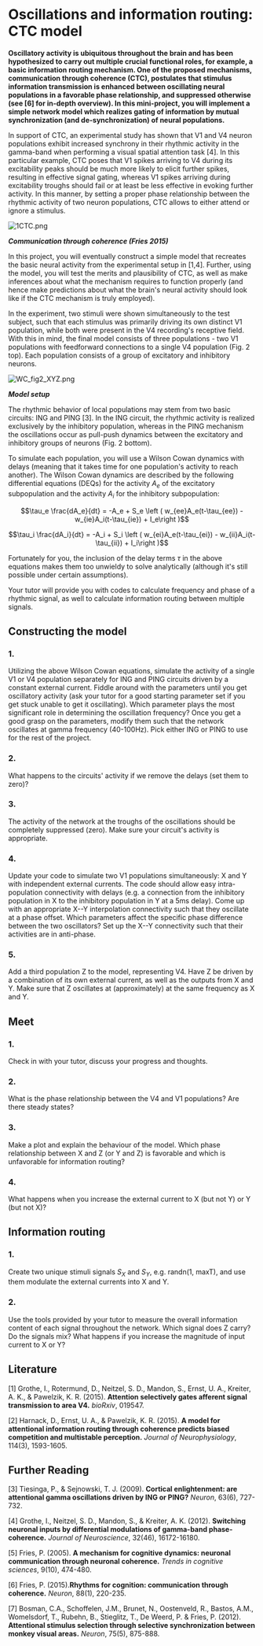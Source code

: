 # Oscillations and information routing: CTC model

**Oscillatory activity is ubiquitous throughout the brain and has been hypothesized to carry out multiple crucial functional roles, for example, a basic information routing mechanism. One of the proposed mechanisms, communication through coherence (CTC), postulates that stimulus information transmission is enhanced between oscillating neural populations in a favorable phase relationship, and suppressed otherwise (see [6] for in-depth overview). In this mini-project, you will implement a simple network model which realizes gating of information by mutual synchronization (and de-synchronization) of neural populations.**


In support of CTC, an experimental study has shown that V1 and V4 neuron populations exhibit increased synchrony in their rhythmic activity in the gamma-band when performing a visual spatial attention task [4]. In this particular example, CTC poses that V1 spikes arriving to V4 during its excitability peaks should be much more likely to elicit further spikes, resulting in effective signal gating, whereas V1 spikes arriving during excitability troughs should fail or at least be less effective in evoking further activity. In this manner, by setting a proper phase relationship between the rhythmic activity of two neuron populations, CTC allows to either attend or ignore a stimulus.


![1CTC.png](1CTC.png)

***Communication through coherence (Fries 2015)***

In this project, you will eventually construct a simple model that recreates the basic neural activity from the experimental setup in [1,4]. Further, using the model, you will test the merits and plausibility of CTC, as well as make inferences about what the mechanism requires to function properly (and hence make predictions about what the brain's neural activity should look like if the CTC mechanism is truly employed).

In the experiment, two stimuli were shown simultaneously to the test subject, such that each stimulus was primarily driving its own distinct V1 population, while both were present in the V4 recording's receptive field. With this in mind, the final model consists of three populations - two V1 populations with feedforward connections to a single V4 population (Fig. 2 top). Each population consists of a group of excitatory and inhibitory neurons.

![WC_fig2_XYZ.png](WC_fig2_XYZ.png)

***Model setup***

The rhythmic behavior of local populations may stem from two basic circuits: ING and PING [3]. In the ING circuit, the rhythmic activity is realized exclusively by the inhibitory population, whereas in the PING mechanism the oscillations occur as pull-push dynamics between the excitatory and inhibitory groups of neurons (Fig. 2 bottom).

To simulate each population, you will use a Wilson Cowan dynamics with delays (meaning that it takes time for one population's activity to reach another). The Wilson Cowan dynamics are described by the following differential equations (DEQs) for the activity $A_e$ of the excitatory subpopulation and the activity $A_i$ for the inhibitory subpopulation:


$$\tau_e \frac{dA_e}{dt} = -A_e + S_e \left ( w_{ee}A_e(t-\tau_{ee}) - w_{ie}A_i(t-\tau_{ie}) + I_e\right )$$

$$\tau_i \frac{dA_i}{dt} = -A_i + S_i \left ( w_{ei}A_e(t-\tau_{ei}) - w_{ii}A_i(t-\tau_{ii}) + I_i\right )$$

Fortunately for you, the inclusion of the delay terms $\tau$ in the above equations makes them too unwieldy to solve analytically (although it's still possible under certain assumptions).

Your tutor will provide you with codes to calculate frequency and phase of a rhythmic signal, as well to calculate information routing between multiple signals.

## Constructing the model

### 1.
Utilizing the above Wilson Cowan equations, simulate the activity of a single V1 or V4 population separately for ING and PING circuits driven by a constant external current. Fiddle around with the parameters until you get oscillatory activity (ask your tutor for a good starting parameter set if you get stuck unable to get it oscillating). Which parameter plays the most significant role in determining the oscillation frequency? Once you get a good grasp on the parameters, modify them such that the network oscillates at gamma frequency (40-100Hz). Pick either ING or PING to use for the rest of the project.

### 2.
What happens to the circuits' activity if we remove the delays (set them to zero)?

### 3.
The activity of the network at the troughs of the oscillations should be completely suppressed (zero). Make sure your circuit's activity is appropriate.

### 4.
Update your code to simulate two V1 populations simultaneously: X and Y with independent external currents. The code should allow easy intra-population connectivity with delays (e.g. a connection from the inhibitory population in X to the inhibitory population in Y at a 5ms delay). Come up with an appropriate X--Y interpolation connectivity such that they oscillate at a phase offset. Which parameters affect the specific phase difference between the two oscillators? Set up the X--Y connectivity such that their activities are in anti-phase.

### 5.
Add a third population Z to the model, representing V4. Have Z be driven by a combination of its own external current, as well as the outputs from X and Y. Make sure that Z oscillates at (approximately) at the same frequency as X and Y.


## Meet

### 1.
Check in with your tutor, discuss your progress and thoughts.

### 2.
What is the phase relationship between the V4 and V1 populations? Are there steady states?

### 3.
Make a plot and explain the behaviour of the model. Which phase relationship between X and Z (or Y and Z) is favorable and which is unfavorable for information routing?

### 4. 
What happens when you increase the external current to X (but not Y) or Y (but not X)?

## Information routing

### 1.
Create two unique stimuli signals $S_X$ and $S_Y$, e.g. randn(1, maxT), and use them modulate the external currents into X and Y.

### 2.
Use the tools provided by your tutor to measure the overall information content of each signal throughout the network. Which signal does Z carry? Do the signals mix? What happens if you increase the magnitude of input current to X or Y?

## Literature


[1] Grothe, I., Rotermund, D., Neitzel, S. D., Mandon, S., Ernst, U. A., Kreiter, A. K., \& Pawelzik, K. R. (2015). **Attention selectively gates afferent signal transmission to area V4.** *bioRxiv*, 019547.

[2] Harnack, D., Ernst, U. A., \& Pawelzik, K. R. (2015). **A model for attentional information routing through coherence predicts biased competition and multistable perception.** *Journal of Neurophysiology*, 114(3), 1593-1605.

## Further Reading

[3] Tiesinga, P., \& Sejnowski, T. J. (2009). **Cortical enlightenment: are attentional gamma oscillations driven by ING or PING?** *Neuron*, 63(6), 727-732.

[4] Grothe, I., Neitzel, S. D., Mandon, S., \& Kreiter, A. K. (2012). **Switching neuronal inputs by differential modulations of gamma-band phase-coherence.** *Journal of Neuroscience*, 32(46), 16172-16180.

[5] Fries, P. (2005). **A mechanism for cognitive dynamics: neuronal communication through neuronal coherence.** *Trends in cognitive sciences*, 9(10), 474-480.

[6] Fries, P. (2015).**Rhythms for cognition: communication through coherence.** *Neuron*, 88(1), 220-235.

[7] Bosman, C.A., Schoffelen, J.M., Brunet, N., Oostenveld, R., Bastos, A.M., Womelsdorf, T., Rubehn, B., Stieglitz, T., De Weerd, P. \& Fries, P. (2012). **Attentional stimulus selection through selective synchronization between monkey visual areas.** *Neuron*, 75(5), 875-888.
